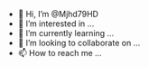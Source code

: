- 👋 Hi, I’m @Mjhd79HD
- 👀 I’m interested in ...
- 🌱 I’m currently learning ...
- 💞️ I’m looking to collaborate on ...
- 📫 How to reach me ...

<!---
Mjhd79HD/Mjhd79HD is a ✨ special ✨ repository because its `README.md` (this file) appears on your GitHub profile.
You can click the Preview link to take a look at your changes.
--->
